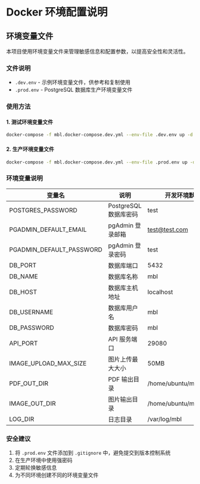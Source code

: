 # Docker 环境配置说明

## 环境变量文件

本项目使用环境变量文件来管理敏感信息和配置参数，以提高安全性和灵活性。

### 文件说明

- `.dev.env` - 示例环境变量文件，供参考和复制使用
- `.prod.env` - PostgreSQL 数据库生产环境变量文件

### 使用方法

#### 1. 测试环境变量文件

```bash
docker-compose -f mbl.docker-compose.dev.yml --env-file .dev.env up -d
```

#### 2. 生产环境变量文件

```bash
docker-compose -f mbl.docker-compose.dev.yml --env-file .prod.env up -d
```

### 环境变量说明

| 变量名 | 说明 | 开发环境默认值                  |
|--------|------|--------------------------|
| POSTGRES_PASSWORD | PostgreSQL 数据库密码 | test                     |
| PGADMIN_DEFAULT_EMAIL | pgAdmin 登录邮箱 | test@test.com            |
| PGADMIN_DEFAULT_PASSWORD | pgAdmin 登录密码 | test                     |
| DB_PORT | 数据库端口 | 5432                     |
| DB_NAME | 数据库名称 | mbl                      |
| DB_HOST | 数据库主机地址 | localhost                |
| DB_USERNAME | 数据库用户名 | mbl                      |
| DB_PASSWORD | 数据库密码 | mbl                      |
| API_PORT | API 服务端口 | 29080                    |
| IMAGE_UPLOAD_MAX_SIZE | 图片上传最大大小 | 50MB                     |
| PDF_OUT_DIR | PDF 输出目录 | /home/ubuntu/mbl/pdfs/   |
| IMAGE_OUT_DIR | 图片输出目录 | /home/ubuntu/mbl/images/ |
| LOG_DIR | 日志目录 | /var/log/mbl             |

### 安全建议

1. 将 `.prod.env` 文件添加到 `.gitignore` 中，避免提交到版本控制系统
2. 在生产环境中使用强密码
3. 定期轮换敏感信息
4. 为不同环境创建不同的环境变量文件
